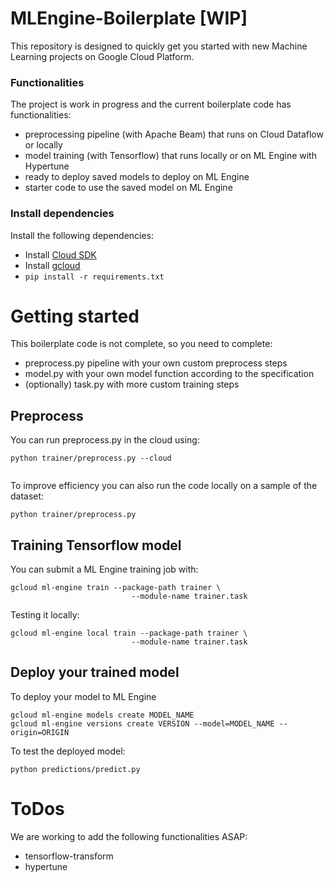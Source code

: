 MLEngine-Boilerplate [WIP]
==========================

This repository is designed to quickly get you started with new Machine Learning projects on Google Cloud Platform.

### Functionalities

The project is work in progress and the current boilerplate code has functionalities:
- preprocessing pipeline (with Apache Beam) that runs on Cloud Dataflow or locally
- model training (with Tensorflow) that runs locally or on ML Engine with Hypertune
- ready to deploy saved models to deploy on ML Engine
- starter code to use the saved model on ML Engine

### Install dependencies
Install the following dependencies:
 * Install [Cloud SDK](https://cloud.google.com/sdk/)
 * Install [gcloud](https://cloud.google.com/sdk/gcloud/)
 * ```pip install -r requirements.txt```

# Getting started

This boilerplate code is not complete, so you need to complete:
- preprocess.py pipeline with your own custom preprocess steps
- model.py with your own model function according to the specification
- (optionally) task.py with more custom training steps

## Preprocess

You can run preprocess.py in the cloud using:
```
python trainer/preprocess.py --cloud
      
```

To improve efficiency you can also run the code locally on a sample of the dataset:
```
python trainer/preprocess.py
```

## Training Tensorflow model
You can submit a ML Engine training job with:
```
gcloud ml-engine train --package-path trainer \
                           --module-name trainer.task
```
Testing it locally:
```
gcloud ml-engine local train --package-path trainer \
                           --module-name trainer.task
```

## Deploy your trained model
To deploy your model to ML Engine
```
gcloud ml-engine models create MODEL_NAME
gcloud ml-engine versions create VERSION --model=MODEL_NAME --origin=ORIGIN
```
To test the deployed model:
```
python predictions/predict.py
```

# ToDos
We are working to add the following functionalities ASAP:
- tensorflow-transform
- hypertune